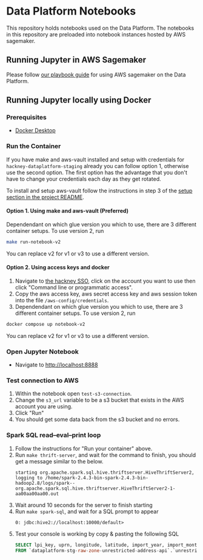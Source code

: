 # Data Platform Notebooks

This repository holds notebooks used on the Data Platform.
The notebooks in this repository are preloaded into notebook instances hosted by AWS sagemaker. 

## Running Jupyter in AWS Sagemaker

Please follow [our playbook guide](https://lbhackney-it.github.io/Data-Platform-Playbook/playbook/transforming-data/using-aws-glue/using-sagemaker) for using AWS sagemaker on the Data Platform.

## Running Jupyter locally using Docker

### Prerequisites
- [Docker Desktop](https://docs.docker.com/desktop/#download-and-install)

### Run the Container

If you have make and aws-vault installed and setup with credentials for `hackney-dataplatform-staging` already you can follow option 1, otherwise use the second option. The first option has the advantage that you don't have to change your credentials each day as they get rotated.

To install and setup aws-vault follow the instructions in step 3 of the [setup section in the project README](https://github.com/LBHackney-IT/Data-Platform/blob/main/README.md#set-up).

#### Option 1. Using make and aws-vault (Preferred)
Dependendant on which glue version you which to use, there are 3 different container setups. To use version 2, run
```sh
make run-notebook-v2
```
You can replace v2 for v1 or v3 to use a different version.

#### Option 2. Using access keys and docker
1. Navigate to [the hackney SSO](https://hackney.awsapps.com/start#/), click on the account you want to use then click "Command line or programmatic access".
2. Copy the aws access key, aws secret access key and aws session token into the file `/aws-config/credentials`.
3. Dependendant on which glue version you which to use, there are 3 different container setups. To use version 2, run
```sh
docker compose up notebook-v2
```
You can replace v2 for v1 or v3 to use a different version.

### Open Jupyter Notebook
- Navigate to [http://localhost:8888](http://localhost:8888)

### Test connection to AWS

1. Within the notebook open `test-s3-connection`.
1. Change the `s3_url` variable to be a s3 bucket that exists in the AWS account you are using.
1. Click "Run"
1. You should get some data back from the s3 bucket and no errors.

### Spark SQL read–eval–print loop

1. Follow the instructions for "Run your container" above.
1. Run `make thrift-server`, and wait for the command to finish, you should get a message similar to the below.
   ```
   starting org.apache.spark.sql.hive.thriftserver.HiveThriftServer2, logging to /home/spark-2.4.3-bin-spark-2.4.3-bin-hadoop2.8/logs/spark--org.apache.spark.sql.hive.thriftserver.HiveThriftServer2-1-aa00aa00aa00.out
   ```
1. Wait around 10 seconds for the server to finish starting
1. Run `make spark-sql`, and wait for a SQL prompt to appear
   ```
   0: jdbc:hive2://localhost:10000/default>
   ```
1. Test your console is working by copy & pasting the following SQL
   ```sql
   SELECT lpi_key, uprn, longitude, latitude, import_year, import_month, import_day, import_date
   FROM `dataplatform-stg-raw-zone-unrestricted-address-api`.`unrestricted_address_api_dbo_hackney_address` LIMIT 10;
   ```
